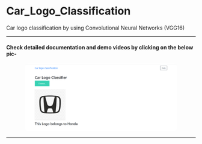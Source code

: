 # Car_Logo_Classification
Car logo classification by using Convolutional Neural Networks (VGG16)

---

#### Check detailed documentation and demo videos by clicking on the below pic-

<p style="text-align: center;">
<a href="https://padhysai.github.io/Car_Logo_Classification/">
<img style="max-width: 80%; border-radius:8px;" src="https://github.com/Padhysai/Car_Logo_Classification/blob/gh-pages/img/overview/out_1.PNG">
</img></a>
</p>

---
